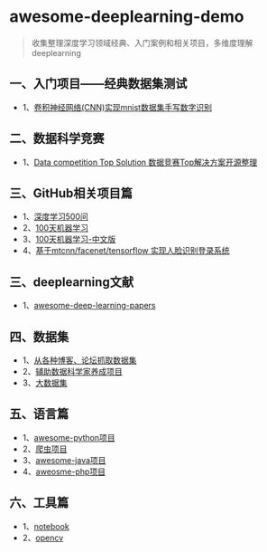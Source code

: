 # awesome-deeplearning-demo
> 收集整理深度学习领域经典、入门案例和相关项目，多维度理解deeplearning
## 一、入门项目——经典数据集测试
 * 1、[卷积神经网络(CNN)实现mnist数据集手写数字识别](https://github.com/li-donglei/awesome-deeplearning-demo/blob/master/ClassicalDatasets/mnist.py)
## 二、数据科学竞赛
 * 1、[Data competition Top Solution 数据竞赛Top解决方案开源整理](https://github.com/Smilexuhc/Data-Competition-TopSolution)
## 三、GitHub相关项目篇
 * 1、[深度学习500问](https://github.com/scutan90/DeepLearning-500-questions)
 * 2、[100天机器学习](https://github.com/Avik-Jain/100-Days-Of-ML-Code)
 * 3、[100天机器学习-中文版](https://github.com/MLEveryday/100-Days-Of-ML-Code)
 * 4、[基于mtcnn/facenet/tensorflow 实现人脸识别登录系统 ](https://github.com/chenlinzhong/face-login)
## 三、deeplearning文献
 * 1、[awesome-deep-learning-papers](https://github.com/terryum/awesome-deep-learning-papers)
## 四、数据集
 * 1、[从各种博客、论坛抓取数据集](https://github.com/awesomedata/awesome-public-datasets)
 * 2、[辅助数据科学家养成项目](https://github.com/bulutyazilim/awesome-datascience)
 * 3、[大数据集](https://github.com/onurakpolat/awesome-bigdata)
## 五、语言篇
 * 1、[awesome-python项目](https://github.com/vinta/awesome-python)
 * 2、[爬虫项目](https://github.com/facert/awesome-spider)
 * 3、[awesome-java项目](https://github.com/akullpp/awesome-java)
 * 4、[aweosme-php项目](https://github.com/ziadoz/awesome-php)
## 六、工具篇
 * 1、[notebook](https://github.com/jupyter/notebook)
 * 2、[opencv](https://github.com/opencv/opencv)
 
